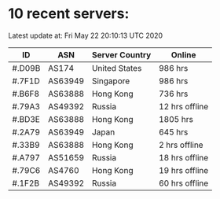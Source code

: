 # 10 recent servers:

Latest update at: Fri May 22 20:10:13 UTC 2020

| ID | ASN | Server Country | Online |
| -- | --- | -------------- | ------ |
| #.D09B | AS174 | United States | 986 hrs |
| #.7F1D | AS63949 | Singapore | 986 hrs |
| #.B6F8 | AS63888 | Hong Kong | 736 hrs |
| #.79A3 | AS49392 | Russia | 12 hrs offline |
| #.BD3E | AS63888 | Hong Kong | 1805 hrs |
| #.2A79 | AS63949 | Japan | 645 hrs |
| #.33B9 | AS63888 | Hong Kong | 2 hrs offline |
| #.A797 | AS51659 | Russia | 18 hrs offline |
| #.79C6 | AS4760 | Hong Kong | 19 hrs offline |
| #.1F2B | AS49392 | Russia | 60 hrs offline |

